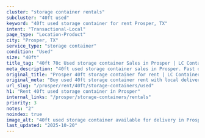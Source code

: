 ```yaml
---
cluster: "storage container rentals"
subcluster: "40ft used"
keyword: "40ft used storage container for rent Prosper, TX"
intent: "Transactional-Local"
page_type: "Location-Product"
city: "Prosper, TX"
service_type: "storage container"
condition: "Used"
size: "40ft"
title_tag: "40ft 70c Used storage container Sales in Prosper | LC Container"
meta_description: "40ft used storage container sales in Prosper. Fast delivery, competitive pricing. Serving storage containers area. Quote ID: IFY. Call (214) 524-4168 for your free quote today."
original_title: "Prosper 40ft storage container for rent | LC Container"
original_meta: "Buy used 40ft storage container rent with local delivery in Prosper, TX. LC Container — local Since 2003. Request a fast quote today."
url_slug: "/prosper/rent/40ft/storage-containers/used"
h1: "Rent 40ft used storage container in Prosper"
internal_links: "/prosper/storage-containers/rentals"
priority: 3
notes: "2"
noindex: true
image_alt: "40ft used storage container available for delivery in Prosper"
last_updated: "2025-10-20"
---
```


<!-- TODO: Add unique city/inventory copy, images, and internal links here. -->
